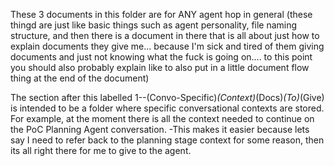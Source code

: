These 3 documents in this folder are for ANY agent hop in general (these thingd are just like basic things such as agent personality, file naming structure, and then there is a document in there that is all about just how to explain documents they give me... because I'm sick and tired of them giving documents and just not knowing what the fuck is going on.... to this point you should also probably explain like to also put in a little document flow thing at the end of the document)

The section after this labelled 1--(Convo-Specific)_(Context)_(Docs)_(To)_(Give) is intended to be a folder where specific conversational contexts are stored. For example, at the moment there is all the context needed to continue on the PoC Planning Agent conversation.
    -This makes it easier because lets say I need to refer back to the planning stage context for some reason, then its all right there for me to give to the agent.
